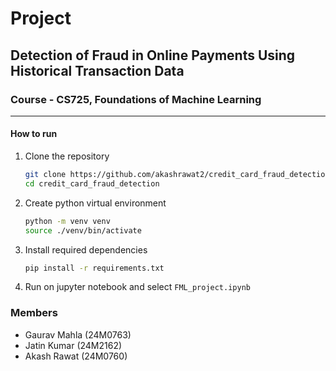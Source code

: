 # Project
## Detection of Fraud in Online Payments Using Historical Transaction Data
### Course - CS725, Foundations of Machine Learning
---
#### How to run
1. Clone the repository
    ```bash
    git clone https://github.com/akashrawat2/credit_card_fraud_detection.git
    cd credit_card_fraud_detection
    ```
2. Create python virtual environment
   ```bash
   python -m venv venv
   source ./venv/bin/activate
   ```
3. Install required dependencies
   ```bash
   pip install -r requirements.txt
   ```
4. Run on jupyter notebook and select `FML_project.ipynb`
### Members
- Gaurav Mahla (24M0763)
- Jatin Kumar (24M2162)
- Akash Rawat (24M0760)
